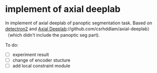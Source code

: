 # implement of axial deeplab

In implement of axial deeplab of panoptic segmentation task.
Based on [detectron2](https://github.com/facebookresearch/detectron2) and [Axial Deeplab](https://pages.github.com/)://github.com/csrhddlam/axial-deeplab） （which didn't include the panoptic seg part).

To do:
- [ ] experiment result
- [ ] change of encoder stucture
- [ ] add local constraint module
